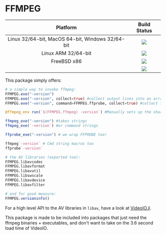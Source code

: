 # FFMPEG

| **Platform**                                                               | **Build Status**                                                                                |
|:-------------------------------------------------------------------------------:|:-----------------------------------------------------------------------------------------------:|
| Linux 32/64-bit, MacOS 64-bit, Windows 32/64-bit | [![][travis-img]][travis-url] |
| Linux ARM 32/64-bit | [![][drone-img]][drone-url] |
| FreeBSD x86 | [![][cirrus-img]][cirrus-url] |
|  | [![][codecov-img]][codecov-url] |

This package simply offers:

```julia
# a simple way to invoke ffmpeg:
FFMPEG.exe("-version")
FFMPEG.exe("-version", collect=true) #collect output lines into an array of strings
FFMPEG.exe("-version", command=FFMPEG.ffprobe, collect=true) #collect ffprobe output lines into an array of strings (defaults to ffmpeg)

@ffmpeg_env run(`$(FFMPEG.ffmpeg) -version`) #Manually sets up the shared lib environment location. Note the $(FFMPEG.ffmpeg)

ffmpeg_exe("-version") #takes strings
ffmpeg_exe(`-version`) #or command strings

ffprobe_exe("-version") # we wrap FFPROBE too!

ffmpeg`-version` # Cmd string macros too
ffprobe`-version`

# the AV libraries (exported too):
FFMPEG.libavcodec
FFMPEG.libavformat
FFMPEG.libavutil
FFMPEG.libswscale
FFMPEG.libavdevice
FFMPEG.libavfilter

# and for good measure:
FFMPEG.versioninfo()
```

For a high level API to the AV libraries in `libav`, have a look at [VideoIO.jl](https://github.com/JuliaIO/VideoIO.jl/).

This package is made to be included into packages that just need the ffmpeg binaries + executables, and don't want to take on the 3.6 second load time of VideoIO.


[travis-img]: https://travis-ci.org/JuliaIO/FFMPEG.jl.svg?branch=master
[travis-url]: https://travis-ci.org/JuliaIO/FFMPEG.jl

[drone-img]: https://cloud.drone.io/api/badges/JuliaIO/FFMPEG.jl/status.svg
[drone-url]: https://cloud.drone.io/JuliaIO/FFMPEG.jl

[cirrus-img]: https://api.cirrus-ci.com/github/JuliaIO/FFMPEG.jl.svg
[cirrus-url]: https://cirrus-ci.com/github/JuliaIO/FFMPEG.jl

[codecov-img]: https://codecov.io/gh/JuliaIO/FFMPEG.jl/branch/master/graph/badge.svg
[codecov-url]: https://codecov.io/gh/JuliaIO/FFMPEG.jl

[issues-url]: https://github.com/JuliaIO/FFMPEG.jl/issues

